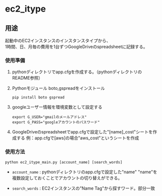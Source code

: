 ec2_itype
======================

用途
------
起動中のEC2インスタンスのインスタンスタイプから、  
1時間、日、月毎の費用を1台ずつGoogleDriveのspreadsheetに記録する。

### 使用準備 ###
1. pythonディレクトリでapp.cfgを作成する。（pythonディレクトリのREADME参照）

2. Pythonモジュール boto,gspreadをインストール  
    ```
    pip install boto gspread
    ```

3. googleユーザー情報を環境変数として設定する      
    ```
    export G_USER="gmailのメールアドレス"
    export G_PASS="googleアカウントのパスワード"
    ```

4. GoogleDriveのspreadsheetでapp.cfgで設定した"[name]_cost"シートを作成する
   例：app.cfgで[aws]の場合"aws_cost"というシートを作成


### 使用方法 ###
    python ec2_itype_main.py [account_name] [search_words]
 
+   `account_name` :
    pythonディレクトリのapp.cfgで設定した"name"
    "name"を複数設定しておくことでアカウントの切り替えができる。
 
+   `search_words` :
    EC2インスタンスの"Name Tag"から探すワード。部分一致
